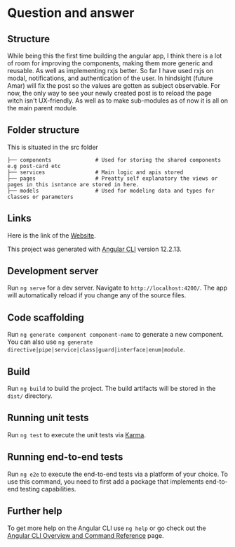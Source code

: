 # Question and answer

## Structure

While being this the first time building the angular app, I think there is a lot of room for improving the components, making them more generic and reusable. As well as implementing rxjs better. So far I have used rxjs on modal, notifications, and authentication of the user. In hindsight (future Amar) will fix the post so the values are gotten as subject observable. For now, the only way to see your newly created post is to reload the page witch isn't UX-friendly. As well as to make sub-modules as of now it is all on the main parent module.

## Folder structure

This is situated in the src folder

```
├── components              # Used for storing the shared components e.g post-card etc
├── services                # Main logic and apis stored
├── pages                   # Preatty self explanatory the views or pages in this isntance are stored in here.
├── models                  # Used for modeling data and types for classes or parameters

```

## Links

Here is the link of the [Website](https://froda.vercel.app 'Click the little sucker').

This project was generated with [Angular CLI](https://github.com/angular/angular-cli) version 12.2.13.

## Development server

Run `ng serve` for a dev server. Navigate to `http://localhost:4200/`. The app will automatically reload if you change any of the source files.

## Code scaffolding

Run `ng generate component component-name` to generate a new component. You can also use `ng generate directive|pipe|service|class|guard|interface|enum|module`.

## Build

Run `ng build` to build the project. The build artifacts will be stored in the `dist/` directory.

## Running unit tests

Run `ng test` to execute the unit tests via [Karma](https://karma-runner.github.io).

## Running end-to-end tests

Run `ng e2e` to execute the end-to-end tests via a platform of your choice. To use this command, you need to first add a package that implements end-to-end testing capabilities.

## Further help

To get more help on the Angular CLI use `ng help` or go check out the [Angular CLI Overview and Command Reference](https://angular.io/cli) page.
